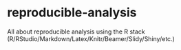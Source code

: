 reproducible-analysis
=====================

All about reproducible analysis using the R stack (R/RStudio/Markdown/Latex/Knitr/Beamer/Slidy/Shiny/etc.)